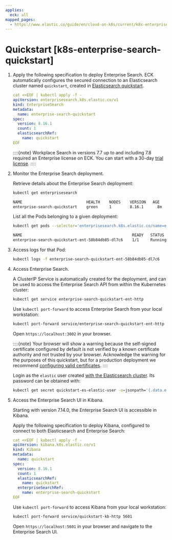 ```yaml
---
applies:
  eck: all
mapped_pages:
  - https://www.elastic.co/guide/en/cloud-on-k8s/current/k8s-enterprise-search-quickstart.html
---
```


# Quickstart [k8s-enterprise-search-quickstart]

1. Apply the following specification to deploy Enterprise Search. ECK automatically configures the secured connection to an Elasticsearch cluster named `quickstart`, created in [Elasticsearch quickstart](deploy-an-orchestrator.md).

    ```yaml
    cat <<EOF | kubectl apply -f -
    apiVersion: enterprisesearch.k8s.elastic.co/v1
    kind: EnterpriseSearch
    metadata:
      name: enterprise-search-quickstart
    spec:
      version: 8.16.1
      count: 1
      elasticsearchRef:
        name: quickstart
    EOF
    ```

    ::::{note}
    Workplace Search in versions 7.7 up to and including 7.8 required an Enterprise license on ECK. You can start with a 30-day [trial license](../../license/manage-your-license-in-eck.md).
    ::::

2. Monitor the Enterprise Search deployment.

    Retrieve details about the Enterprise Search deployment:

    ```sh
    kubectl get enterprisesearch
    ```

    ```sh
    NAME                            HEALTH    NODES    VERSION   AGE
    enterprise-search-quickstart    green     1        8.16.1      8m
    ```

    List all the Pods belonging to a given deployment:

    ```sh
    kubectl get pods --selector='enterprisesearch.k8s.elastic.co/name=enterprise-search-quickstart'
    ```

    ```sh
    NAME                                                READY   STATUS    RESTARTS   AGE
    enterprise-search-quickstart-ent-58b84db85-dl7c6    1/1     Running   0          2m50s
    ```

3. Access logs for that Pod:

    ```sh
    kubectl logs -f enterprise-search-quickstart-ent-58b84db85-dl7c6
    ```

4. Access Enterprise Search.

    A ClusterIP Service is automatically created for the deployment, and can be used to access the Enterprise Search API from within the Kubernetes cluster:

    ```sh
    kubectl get service enterprise-search-quickstart-ent-http
    ```

    Use `kubectl port-forward` to access Enterprise Search from your local workstation:

    ```sh
    kubectl port-forward service/enterprise-search-quickstart-ent-http 3002
    ```

    Open `https://localhost:3002` in your browser.

    ::::{note}
    Your browser will show a warning because the self-signed certificate configured by default is not verified by a known certificate authority and not trusted by your browser. Acknowledge the warning for the purposes of this quickstart, but for a production deployment we recommend [configuring valid certificates](configuration-enterprise-search.md#k8s-enterprise-search-expose).
    ::::


    Login as the `elastic` user created [with the Elasticsearch cluster](deploy-an-orchestrator.md). Its password can be obtained with:

    ```sh
    kubectl get secret quickstart-es-elastic-user -o=jsonpath='{.data.elastic}' | base64 --decode; echo
    ```

5. Access the Enterprise Search UI in Kibana.

    Starting with version 7.14.0, the Enterprise Search UI is accessible in Kibana.

    Apply the following specification to deploy Kibana, configured to connect to both Elasticsearch and Enterprise Search:

    ```yaml
    cat <<EOF | kubectl apply -f -
    apiVersion: kibana.k8s.elastic.co/v1
    kind: Kibana
    metadata:
      name: quickstart
    spec:
      version: 8.16.1
      count: 1
      elasticsearchRef:
        name: quickstart
      enterpriseSearchRef:
        name: enterprise-search-quickstart
    EOF
    ```

    Use `kubectl port-forward` to access Kibana from your local workstation:

    ```sh
    kubectl port-forward service/quickstart-kb-http 5601
    ```

    Open `https://localhost:5601` in your browser and navigate to the Enterprise Search UI.
